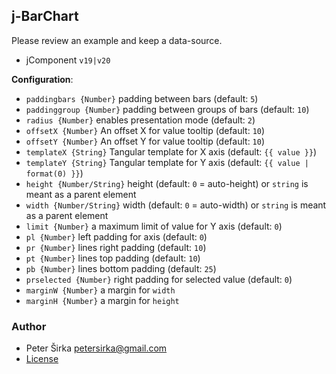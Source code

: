 ## j-BarChart

Please review an example and keep a data-source.

- jComponent `v19|v20`

__Configuration__:

- `paddingbars {Number}` padding between bars (default: `5`)
- `paddinggroup {Number}` padding between groups of bars (default: `10`)
- `radius {Number}` enables presentation mode (default: `2`)
- `offsetX {Number}` An offset X for value tooltip (default: `10`)
- `offsetY {Number}` An offset Y for value tooltip (default: `10`)
- `templateX {String}` Tangular template for X axis (default: `{{ value }}`)
- `templateY {String}` Tangular template for Y axis (default: `{{ value | format(0) }}`)
- `height {Number/String}` height (default: `0` = auto-height) or `string` is meant as a parent element
- `width {Number/String}` width (default: `0` = auto-width) or `string` is meant as a parent element
- `limit {Number}` a maximum limit of value for Y axis (default: `0`)
- `pl {Number}` left padding for axis (default: `0`)
- `pr {Number}` lines right padding (default: `10`)
- `pt {Number}` lines top padding (default: `10`)
- `pb {Number}` lines bottom padding (default: `25`)
- `prselected {Number}` right padding for selected value (default: `0`)
- `marginW {Number}` a margin for `width`
- `marginH {Number}` a margin for `height`

### Author

- Peter Širka <petersirka@gmail.com>
- [License](https://www.totaljs.com/license/)